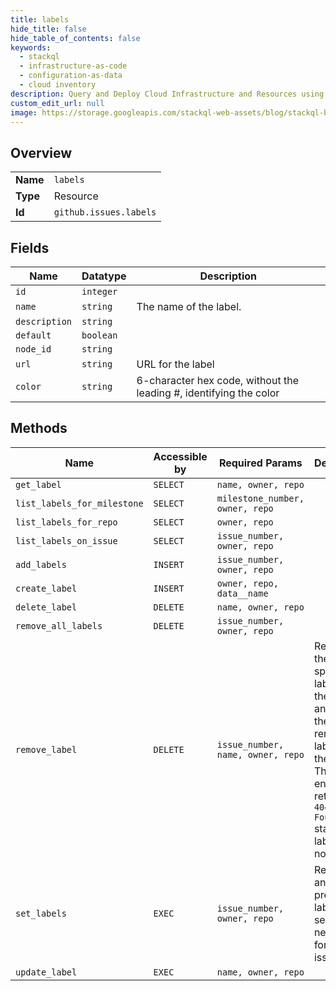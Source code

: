 ```yaml
---
title: labels
hide_title: false
hide_table_of_contents: false
keywords:
  - stackql
  - infrastructure-as-code
  - configuration-as-data
  - cloud inventory
description: Query and Deploy Cloud Infrastructure and Resources using SQL
custom_edit_url: null
image: https://storage.googleapis.com/stackql-web-assets/blog/stackql-blog-post-featured-image.png
---
```

  
    

## Overview
<table><tbody>
<tr><td><b>Name</b></td><td><code>labels</code></td></tr>
<tr><td><b>Type</b></td><td>Resource</td></tr>
<tr><td><b>Id</b></td><td><code>github.issues.labels</code></td></tr>
</tbody></table>

## Fields
| Name | Datatype | Description |
| ---- | -------- | ----------- |
| `id` | `integer` |  |
| `name` | `string` | The name of the label. |
| `description` | `string` |  |
| `default` | `boolean` |  |
| `node_id` | `string` |  |
| `url` | `string` | URL for the label |
| `color` | `string` | 6-character hex code, without the leading #, identifying the color |
## Methods
| Name | Accessible by | Required Params | Description |
| ---- | ------------- | --------------- | ----------- |
| `get_label` | `SELECT` | `name, owner, repo` |  |
| `list_labels_for_milestone` | `SELECT` | `milestone_number, owner, repo` |  |
| `list_labels_for_repo` | `SELECT` | `owner, repo` |  |
| `list_labels_on_issue` | `SELECT` | `issue_number, owner, repo` |  |
| `add_labels` | `INSERT` | `issue_number, owner, repo` |  |
| `create_label` | `INSERT` | `owner, repo, data__name` |  |
| `delete_label` | `DELETE` | `name, owner, repo` |  |
| `remove_all_labels` | `DELETE` | `issue_number, owner, repo` |  |
| `remove_label` | `DELETE` | `issue_number, name, owner, repo` | Removes the specified label from the issue, and returns the remaining labels on the issue. This endpoint returns a `404 Not Found` status if the label does not exist. |
| `set_labels` | `EXEC` | `issue_number, owner, repo` | Removes any previous labels and sets the new labels for an issue. |
| `update_label` | `EXEC` | `name, owner, repo` |  |
